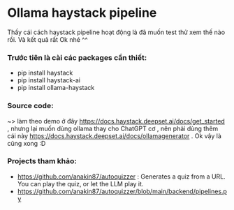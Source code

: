 # Ollama haystack pipeline

Thấy cái cách haystack pipeline hoạt động là đã muốn test thử xem thế nào rồi. Và kết quả rất Ok nhé ^^

### Trước tiên là cài các packages cần thiết: 
- pip install haystack
- pip install haystack-ai
- pip install ollama-haystack

### Source code:
~> làm theo demo ở đây https://docs.haystack.deepset.ai/docs/get_started , nhưng lại muốn dùng ollama thay cho ChatGPT cơ , nên phải dùng thêm cái này https://docs.haystack.deepset.ai/docs/ollamagenerator . Ok vậy là cũng xong :D

### Projects tham khảo:
- https://github.com/anakin87/autoquizzer : Generates a quiz from a URL. You can play the quiz, or let the LLM play it.
- https://github.com/anakin87/autoquizzer/blob/main/backend/pipelines.py
